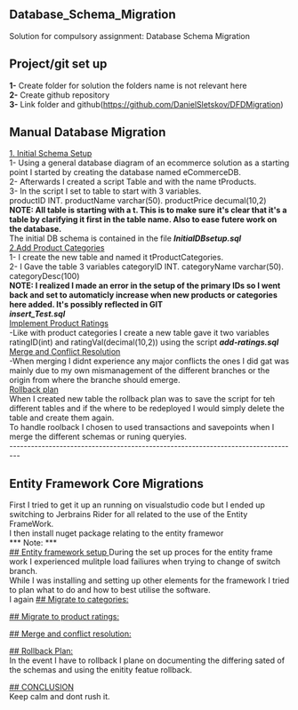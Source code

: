 ## Database_Schema_Migration </br>
Solution for compulsory assignment: Database Schema Migration </br>
## Project/git set up </br>
__1-__ Create folder for solution the folders name is not relevant here </br>
__2-__ Create github repository </br>
__3-__ Link folder and github(https://github.com/DanielSletskov/DFDMigration)</br>
## Manual Database Migration</br>
<ins>1. Initial Schema Setup</ins> </br>
1- Using a general database diagram of an ecommerce solution as a starting point I started by creating the database named eCommerceDB.</br>
2- Afterwards I created a script Table and with the name tProducts. </br>
3- In the script I set to table to start with 3 variables. </br>
productID INT. productName varchar(50). productPrice decumal(10,2) </br>
**NOTE: All table is starting with a t. This is to make sure it's clear that it's a table by clarifying it first in the table name. Also to ease futere work on the database.** </br>
The initial DB schema is contained in the file ***InitialDBsetup.sql*** </br>
<ins>2.Add Product Categories</ins> </br>
1- I create the new table and named it tProductCategories. </br>
2- I Gave the table 3 variables categoryID INT. categoryName varchar(50). categoryDesc(100) </br>
**NOTE: I realized I made an error in the setup of the primary IDs so I went back and set to automaticly increase when new products or categories here added. It's possibly reflected in GIT** </br>
***insert_Test.sql*** </br>
<ins>Implement Product Ratings</ins></br>
-Like with product categories I create a new table gave it two variables ratingID(int) and ratingVal(decimal(10,2)) using the script ***add-ratings.sql***</br>
<ins>Merge and Conflict Resolution</ins></br>
-When merging I didnt experience any major conflicts the ones I did gat was mainly due to my own mismanagement of the different branches or the origin from where the branche should emerge.</br>
<ins> Rollback plan</ins></br>
When I created new table the rollback plan was to save the script for teh different tables and if the where to be redeployed I would simply delete the table and create them again. </br>
To handle roolback I chosen to used transactions and savepoints when I merge the different schemas or runing queryies.</br>
---------------------------------------------------------------------------------</br>
## Entity Framework Core Migrations</br>
First I tried to get it up an running on visualstudio code but I ended up switching to Jerbrains Rider for all related to the use of the Entity FrameWork. </br>
I then install nuget package relating to the entity framewor</br>
*** Note: *** </br>
<ins> ## Entity framework setup </ins>
During the set up proces for the entity frame work I experienced mulitple load failiures when trying to change of switch branch. </br> 
While I was installing and setting up other elements for the framework I tried to plan what to do and how to best utilise the software. </br>
I again 
<ins> ## Migrate to categories: </ins> </br>

<ins> ## Migrate to product ratings: </ins> </br>

<ins> ## Merge and conflict resolution: </ins> </br>

<ins> ## Rollback Plan: </ins> </br>
In the event I have to rollback I plane on documenting the differing sated of the schemas and using the enitity featue rollback. </br>

<ins> ## CONCLUSION </ins> </br>
Keep calm and dont rush it. 
